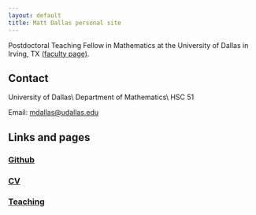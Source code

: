 ```yaml
---
layout: default
title: Matt Dallas personal site
---
```


Postdoctoral Teaching Fellow in Mathematics at 
the University of Dallas in Irving, TX [(faculty page)](https://udallas.edu/academics/programs/mathematics/faculty/dallas-matt.php).

## Contact 

University of Dallas\\
Department of Mathematics\\
HSC 51

Email: mdallas@udallas.edu

## Links and pages

### [Github](https://github.com/mdallas1)

### [CV](./cv/mattdallas-cv-2025.pdf)

### [Teaching](./teaching)


